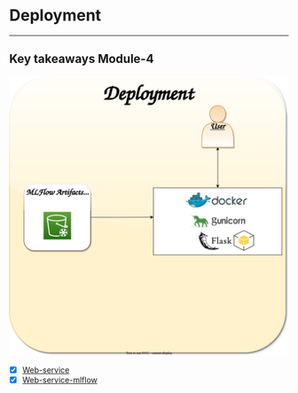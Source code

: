 # Deployment
---

## Key takeaways Module-4

![deployment](https://github.com/surawut-jirasaktavee/course-mlops-zoomcamp/blob/main/04-deployment/images/deployment.drawio.svg)

- [x] [Web-service](https://github.com/surawut-jirasaktavee/course-mlops-zoomcamp/blob/main/04-deployment/notes/web-service.md)
- [x] [Web-service-mlflow](https://github.com/surawut-jirasaktavee/course-mlops-zoomcamp/blob/main/04-deployment/notes/web-service-mlflow.md)
